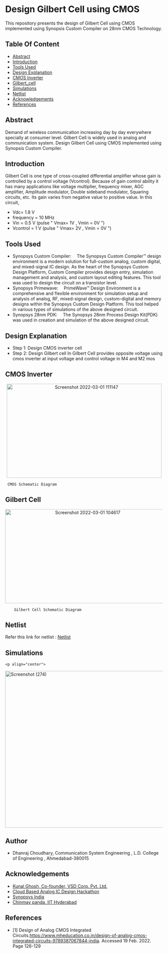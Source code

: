 # Design Gilbert Cell using CMOS


This repository presents the design  of Gilbert Cell using CMOS implemented using Synopsis Custom Compiler on 28nm CMOS Technology.


##  Table Of Content
   * [Abstract](#Abstract)
   * [Introduction](#Introduction)
   * [Tools Used](#Tools-Used)
   * [Design Explanation](#Design-Explanation)
   * [CMOS Inverter](#CMOS-Inverter)
   * [Gilbert_cell](#Gilbert_Cell)
   * [Simulations](#Simulations)
   * [Netlist](#Netlist)
   * [Acknowledgements](#Acknowledgements)
   * [References](#References)
 





## Abstract
Demand of wireless communication increasing day by day everywhere specially at consumer level. Gilbert Cell is widely used in analog and communication system. Design Gilbert Cell using CMOS implemented using Synopsis Custom Compiler.

## Introduction

Gilbert Cell is one type of cross-coupled differential amplifier whose gain is controlled by a control voltage (Vcontrol). Because of gain control ability it has many applications like voltage multiplier, frequency mixer, AGC amplifier, Amplitude modulator, Double sideband modulator, Squaring circuits, etc.
Its gain varies from negative value to positive value.
In this circuit,
- Vdc= 1.8 V
- frequency = 10 MHz
- Vin = 0.5 V (pulse " Vmax= 1V  , Vmin = 0V ")
- Vcontrol = 1 V (pulse " Vmax= 2V  , Vmin = 0V ")


## Tools Used

- Synopsys Custom Compiler:  The Synopsys Custom Compiler™ design environment is a modern solution for full-custom analog, custom digital, and mixed-signal IC design. As the heart of the Synopsys Custom Design Platform, Custom Compiler provides design entry, simulation management and analysis, and custom layout editing features. This tool was used to design the circuit on a transistor level.
- Synopsys Primewave:  PrimeWave™ Design Environment is a comprehensive and flexible environment for simulation setup and analysis of analog, RF, mixed-signal design, custom-digital and memory designs within the Synopsys Custom Design Platform. This tool helped in various types of simulations of the above designed circuit.
- Synopsys 28nm PDK:  The Synopsys 28nm Process Design Kit(PDK) was used in creation and simulation of the above designed circuit.


## Design Explanation


- Step 1: Design CMOS inverter cell
- Step 2: Design Gilbert cell
In Gilbert Cell provides opposite voltage using cmos inverter at input voltage and control voltage in M4 and M2 mos


## CMOS Inverter
<p align="center">
<img width="495" 
     height="300"
     alt="Screenshot 2022-03-01 111147" src="https://user-images.githubusercontent.com/100601295/156113020-d475f583-df79-4167-9be3-57d5a3f5315e.png" />
  
     CMOS Schematic Diagram
  
## Gilbert Cell
  <p align="center">
  <img width="512" 
       height="300"
       alt="Screenshot 2022-03-01 104617" src="https://user-images.githubusercontent.com/100601295/156113792-0629c0b9-0012-4df9-9d05-27b543c581ab.png" />
    
        Gilbert Cell Schematic Diagram


##  Netlist
    
    
 Refer this link for netlist : <a href='Gilbert_cell_netlist.txt'> Netlist </a>
    
## Simulations
    <p align="center">
  <img width="600" 
       height="500"
       alt="Screenshot (274)" src="ttps://user-images.githubusercontent.com/100601295/156114323-b63fa612-bd3c-4325-83f9-d0130972780c.png" />
 




## Author

- Dhanraj Choudhary, Communication System Engineering , L.D. College of Engineering , Ahmedabad-380015


## Acknowledgements

 - [Kunal Ghosh, Co-founder, VSD Corp. Pvt. Ltd.](https://www.iith.ac.in/events/2022/02/15/Cloud-Based-Analog-IC-Design-Hackathon/)
 - [Cloud Based Analog IC Design Hackathon](https://www.iith.ac.in/events/2022/02/15/Cloud-Based-Analog-IC-Design-Hackathon/')
 - [Synopsys India](https://www.synopsys.com/)
 - [Chinmay panda, IIT Hyderabad](https://www.iith.ac.in/events/2022/02/15/Cloud-Based-Analog-IC-Design-Hackathon/)



## References
- [1] Design of Analog CMOS Integrated Circuits.https://www.mheducation.co.in/design-of-analog-cmos-integrated-circuits-9789387067844-india. Accessed 19 Feb. 2022. Page 126-129 
